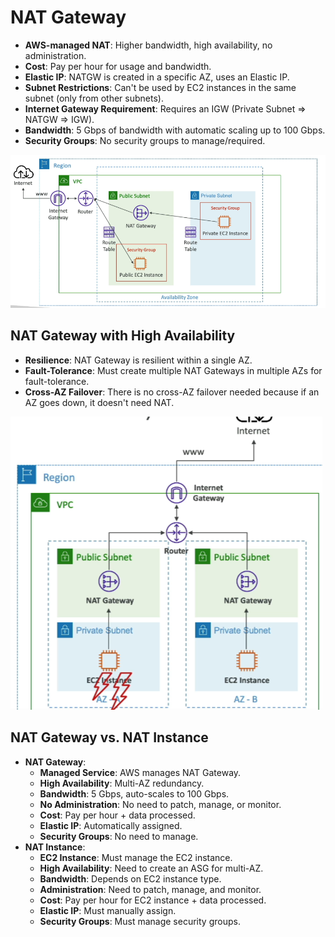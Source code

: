 # NAT Gateway

- **AWS-managed NAT**: Higher bandwidth, high availability, no administration.
- **Cost**: Pay per hour for usage and bandwidth.
- **Elastic IP**: NATGW is created in a specific AZ, uses an Elastic IP.
- **Subnet Restrictions**: Can't be used by EC2 instances in the same subnet (only from other subnets).
- **Internet Gateway Requirement**: Requires an IGW (Private Subnet => NATGW => IGW).
- **Bandwidth**: 5 Gbps of bandwidth with automatic scaling up to 100 Gbps.
- **Security Groups**: No security groups to manage/required.

![NAT Gateway](../z_resources/images/vpc/NAT-gateway.png)


## NAT Gateway with High Availability

- **Resilience**: NAT Gateway is resilient within a single AZ.
- **Fault-Tolerance**: Must create multiple NAT Gateways in multiple AZs for fault-tolerance.
- **Cross-AZ Failover**: There is no cross-AZ failover needed because if an AZ goes down, it doesn't need NAT.

![NAT Gateway with High Availability](../z_resources/images/vpc/NAT-gateway-high-availability.png)

## NAT Gateway vs. NAT Instance

- **NAT Gateway**:
    - **Managed Service**: AWS manages NAT Gateway.
    - **High Availability**: Multi-AZ redundancy.
    - **Bandwidth**: 5 Gbps, auto-scales to 100 Gbps.
    - **No Administration**: No need to patch, manage, or monitor.
    - **Cost**: Pay per hour + data processed.
    - **Elastic IP**: Automatically assigned.
    - **Security Groups**: No need to manage.
- **NAT Instance**:
    - **EC2 Instance**: Must manage the EC2 instance.
    - **High Availability**: Need to create an ASG for multi-AZ.
    - **Bandwidth**: Depends on EC2 instance type.
    - **Administration**: Need to patch, manage, and monitor.
    - **Cost**: Pay per hour for EC2 instance + data processed.
    - **Elastic IP**: Must manually assign.
    - **Security Groups**: Must manage security groups.
